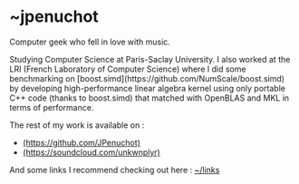 
<body>
  
<h1>~jpenuchot</h1>

<p>Computer geek who fell in love with music.</p>

<p>Studying Computer Science at Paris-Saclay University. I also worked at the LRI (French Laboratory of Computer Science) where I did some benchmarking on [boost.simd](https://github.com/NumScale/boost.simd) by developing high-performance linear algebra kernel using only portable C++ code (thanks to boost.simd) that matched with OpenBLAS and MKL in terms of performance.</p>

<p>The rest of my work is available on :</p>

<ul>
  <li><a href=GitHub>(https://github.com/JPenuchot)</a> </li>
  <li><a href=SoundCloud>(https://soundcloud.com/unkwnplyr)</a> </li>
</ul>

<p>And some links I recommend checking out here : <a href=./links.html>~/links</a></p>

</body>
